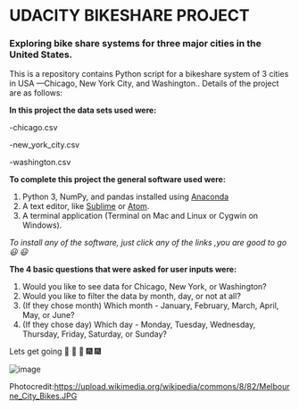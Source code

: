 # UDACITY BIKESHARE PROJECT

###  Exploring  bike share systems for three major cities in the United States.



This is a repository contains Python script for a bikeshare system of 3 cities in USA —Chicago, New York City, and Washington.. Details of the project are as follows:

__In this project the data sets used were:__

-chicago.csv

-new_york_city.csv

-washington.csv


__To complete this project the general software used were:__
1.  Python 3, NumPy, and pandas installed using [Anaconda](https://www.anaconda.com/products/individual)
2. A text editor, like [Sublime](https://www.sublimetext.com/3) or [Atom](https://atom.io/).
3. A terminal application (Terminal on Mac and Linux or Cygwin on Windows).


*To install any of the software, just click any of the links ,you are good to go :smiley: :smiley:*

__The 4 basic questions that were asked for user inputs were:__
1. Would you like to see data for Chicago, New York, or Washington?
2. Would you like to filter the data by month, day, or not at all?
3. (If they chose month) Which month - January, February, March, April, May, or June?
4. (If they chose day) Which day - Monday, Tuesday, Wednesday, Thursday, Friday, Saturday, or Sunday?

Lets get going :car: :car: :car: :fireworks: :fireworks:



![image](https://user-images.githubusercontent.com/52751600/80293268-975e6980-874d-11ea-9dfa-bb871e25db2d.png)

Photocredit:https://upload.wikimedia.org/wikipedia/commons/8/82/Melbourne_City_Bikes.JPG
